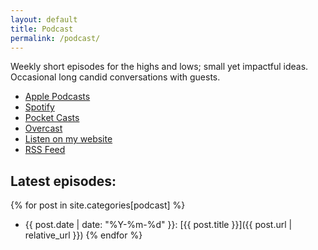 ```yaml
---
layout: default
title: Podcast
permalink: /podcast/
---
```

Weekly short episodes for the highs and lows; small yet impactful ideas. Occasional long candid conversations with guests.

- [Apple Podcasts](https://podcasts.apple.com/podcast/id1511066766)
- [Spotify](https://open.spotify.com/show/0Ag9bNP2x2ova48QpnzSEy)
- [Pocket Casts](https://pca.st/rfr5tkab)
- [Overcast](https://overcast.fm/itunes1511066766)
- [Listen on my website](https://chaitanya.page/podcast/)
- [RSS Feed](https://chaitanya.page/feed/podcast)

## Latest episodes:
{% for post in site.categories[podcast] %}
  - {{ post.date | date: "%Y-%m-%d" }}: [{{ post.title }}]({{ post.url | relative_url }})
{% endfor %}